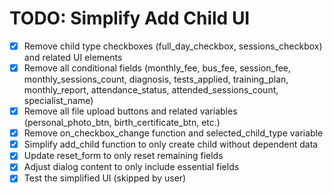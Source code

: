 # TODO: Simplify Add Child UI

- [x] Remove child type checkboxes (full_day_checkbox, sessions_checkbox) and related UI elements
- [x] Remove all conditional fields (monthly_fee, bus_fee, session_fee, monthly_sessions_count, diagnosis, tests_applied, training_plan, monthly_report, attendance_status, attended_sessions_count, specialist_name)
- [x] Remove all file upload buttons and related variables (personal_photo_btn, birth_certificate_btn, etc.)
- [x] Remove on_checkbox_change function and selected_child_type variable
- [x] Simplify add_child function to only create child without dependent data
- [x] Update reset_form to only reset remaining fields
- [x] Adjust dialog content to only include essential fields
- [x] Test the simplified UI (skipped by user)

